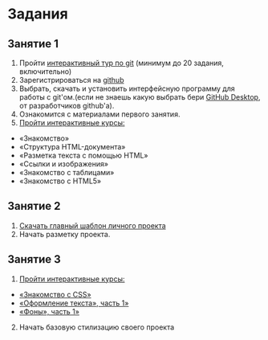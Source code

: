 # Задания #

## Занятие 1 ##

1. Пройти [интерактивный тур по git](https://githowto.com/) (минимум до 20 задания, включительно)
2. Зарегистрироваться на [github](https://github.com/)
3. Выбрать, скачать и установить интерфейсную программу для работы с git'ом.(если не знаешь какую выбрать бери [GitHub Desktop](https://desktop.github.com/), от разработчиков github'a).
3. Ознакомится с материалами первого занятия.
4. [Пройти интерактивные курсы:](https://htmlacademy.ru/program)
  * «Знакомство»
  * «Структура HTML-документа»
  * «Разметка текста с помощью HTML»
  * «Ссылки и изображения»
  * «Знакомство с таблицами»
  * «Знакомство с HTML5»

## Занятие 2 ##

1. [Скачать главный шаблон личного проекта](https://drive.google.com/file/d/1-YNWuxLKAFHmmd0paiUQ2yD8uSiOMFIR/view?usp=sharing)
2. Начать разметку проекта.

## Занятие 3 ##

1. [Пройти интерактивные курсы:](https://htmlacademy.ru/program)
  * [«Знакомство с CSS»](https://htmlacademy.ru/courses/41)
  * [«Оформление текста», часть 1»](https://htmlacademy.ru/courses/43)
  * [«Фоны», часть 1»](https://htmlacademy.ru/courses/53)
2. Начать базовую стилизацию своего проекта